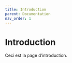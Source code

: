 ```yaml
---
title: Introduction
parent: Documentation
nav_order: 1
---
```


# Introduction

Ceci est la page d’introduction.
